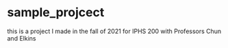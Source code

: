 # sample_projcect
this is a project I made in the fall of 2021 for IPHS 200 with Professors Chun and Elkins
